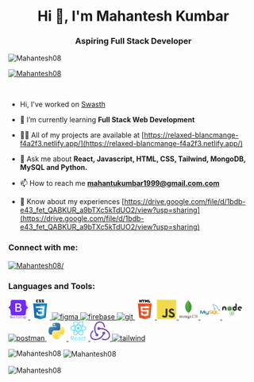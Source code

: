 <h1 align="center">Hi 👋, I'm Mahantesh Kumbar</h1>
<h3 align="center">Aspiring Full Stack Developer</h3>

<p align="left"> <img src="https://komarev.com/ghpvc/?username=Mahantesh08&label=Profile%20views&color=0e75b6&style=flat" alt="Mahantesh08" /> </p>

<p align="left"> <a href="https://github.com/ryo-ma/github-profile-trophy"><img src="https://github-profile-trophy.vercel.app/?username=Mahantesh08" alt="Mahantesh08" /></a> </p>

<p align="left"> <a href="https://twitter.com/" target="blank"><img src="https://img.shields.io/twitter/follow/?logo=twitter&style=for-the-badge" alt="" /></a> </p>

- Hi, I've worked on [Swasth](https://github.com/Ayush243871/Eco_Data_Drivers_028)

- 🌱 I’m currently learning **Full Stack Web Development**

- 👨‍💻 All of my projects are available at [https://relaxed-blancmange-f4a2f3.netlify.app/](https://relaxed-blancmange-f4a2f3.netlify.app/)

- 💬 Ask me about **React, Javascript, HTML, CSS, Tailwind, MongoDB, MySQL and Python.**

- 📫 How to reach me **mahantukumbar1999@gmail.com.com**

- 📄 Know about my experiences [https://drive.google.com/file/d/1bdb-e43_fet_QABKUR_a9bTXc5kTdUO2/view?usp=sharing](https://drive.google.com/file/d/1bdb-e43_fet_QABKUR_a9bTXc5kTdUO2/view?usp=sharing)

<h3 align="left">Connect with me:</h3>
<p align="left">
<a href="https://www.linkedin.com/in/mahantesh-kumbar-3529841a3/" target="blank"><img align="center" src="https://raw.githubusercontent.com/rahuldkjain/github-profile-readme-generator/master/src/images/icons/Social/linked-in-alt.svg" alt="Mahantesh08/" height="30" width="40" /></a>
</p>

<h3 align="left">Languages and Tools:</h3>
<p align="left"> <a href="https://getbootstrap.com" target="_blank" rel="noreferrer"> <img src="https://raw.githubusercontent.com/devicons/devicon/master/icons/bootstrap/bootstrap-plain-wordmark.svg" alt="bootstrap" width="40" height="40"/> </a> <a href="https://www.w3schools.com/css/" target="_blank" rel="noreferrer"> <img src="https://raw.githubusercontent.com/devicons/devicon/master/icons/css3/css3-original-wordmark.svg" alt="css3" width="40" height="40"/> </a> <a href="https://www.figma.com/" target="_blank" rel="noreferrer"> <img src="https://www.vectorlogo.zone/logos/figma/figma-icon.svg" alt="figma" width="40" height="40"/> </a> <a href="https://firebase.google.com/" target="_blank" rel="noreferrer"> <img src="https://www.vectorlogo.zone/logos/firebase/firebase-icon.svg" alt="firebase" width="40" height="40"/> </a> <a href="https://git-scm.com/" target="_blank" rel="noreferrer"> <img src="https://www.vectorlogo.zone/logos/git-scm/git-scm-icon.svg" alt="git" width="40" height="40"/> </a> <a href="https://www.w3.org/html/" target="_blank" rel="noreferrer"> <img src="https://raw.githubusercontent.com/devicons/devicon/master/icons/html5/html5-original-wordmark.svg" alt="html5" width="40" height="40"/> </a> <a href="https://developer.mozilla.org/en-US/docs/Web/JavaScript" target="_blank" rel="noreferrer"> <img src="https://raw.githubusercontent.com/devicons/devicon/master/icons/javascript/javascript-original.svg" alt="javascript" width="40" height="40"/> </a> <a href="https://www.mongodb.com/" target="_blank" rel="noreferrer"> <img src="https://raw.githubusercontent.com/devicons/devicon/master/icons/mongodb/mongodb-original-wordmark.svg" alt="mongodb" width="40" height="40"/> </a> <a href="https://www.mysql.com/" target="_blank" rel="noreferrer"> <img src="https://raw.githubusercontent.com/devicons/devicon/master/icons/mysql/mysql-original-wordmark.svg" alt="mysql" width="40" height="40"/> </a> <a href="https://nodejs.org" target="_blank" rel="noreferrer"> <img src="https://raw.githubusercontent.com/devicons/devicon/master/icons/nodejs/nodejs-original-wordmark.svg" alt="nodejs" width="40" height="40"/> </a> <a href="https://postman.com" target="_blank" rel="noreferrer"> <img src="https://www.vectorlogo.zone/logos/getpostman/getpostman-icon.svg" alt="postman" width="40" height="40"/> </a> <a href="https://www.python.org" target="_blank" rel="noreferrer"> <img src="https://raw.githubusercontent.com/devicons/devicon/master/icons/python/python-original.svg" alt="python" width="40" height="40"/> </a> <a href="https://reactjs.org/" target="_blank" rel="noreferrer"> <img src="https://raw.githubusercontent.com/devicons/devicon/master/icons/react/react-original-wordmark.svg" alt="react" width="40" height="40"/> </a> <a href="https://redux.js.org" target="_blank" rel="noreferrer"> <img src="https://raw.githubusercontent.com/devicons/devicon/master/icons/redux/redux-original.svg" alt="redux" width="40" height="40"/> </a> <a href="https://tailwindcss.com/" target="_blank" rel="noreferrer"> <img src="https://www.vectorlogo.zone/logos/tailwindcss/tailwindcss-icon.svg" alt="tailwind" width="40" height="40"/> </a> </p>

<p><img align="left" src="https://github-readme-stats.vercel.app/api/top-langs?username=Mahantesh08&show_icons=true&locale=en&layout=compact" alt="Mahantesh08" /></p>

<p>&nbsp;<img align="center" src="https://github-readme-stats.vercel.app/api?username=Mahantesh08&show_icons=true&locale=en" alt="Mahantesh08" /></p>

<p><img align="center" src="https://github-readme-streak-stats.herokuapp.com/?user=Mahantesh08&" alt="Mahantesh08" /></p>

